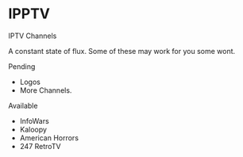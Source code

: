 # IPPTV
IPTV Channels

A constant state of flux. Some of these may work for you some wont.



Pending
- Logos
- More Channels.

Available
- InfoWars
- Kaloopy
- American Horrors
- 247 RetroTV
